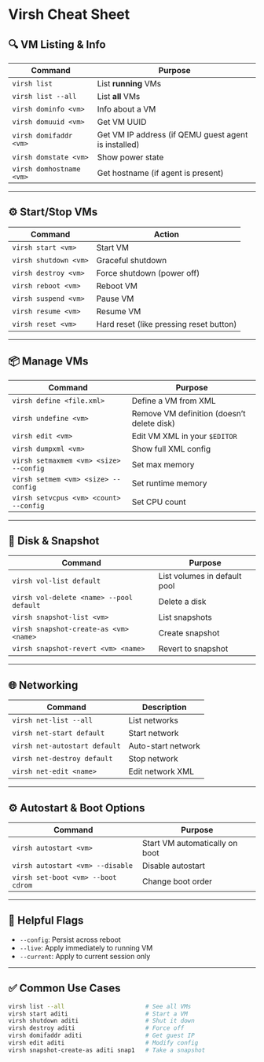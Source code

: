 # Virsh Cheat Sheet

## 🔍 **VM Listing & Info**

| Command                  | Purpose                                              |
| ------------------------ | ---------------------------------------------------- |
| `virsh list`             | List **running** VMs                                 |
| `virsh list --all`       | List **all** VMs                                     |
| `virsh dominfo <vm>`     | Info about a VM                                      |
| `virsh domuuid <vm>`     | Get VM UUID                                          |
| `virsh domifaddr <vm>`   | Get VM IP address (if QEMU guest agent is installed) |
| `virsh domstate <vm>`    | Show power state                                     |
| `virsh domhostname <vm>` | Get hostname (if agent is present)                   |

---

## ⚙️ **Start/Stop VMs**

| Command               | Action                                  |
| --------------------- | --------------------------------------- |
| `virsh start <vm>`    | Start VM                                |
| `virsh shutdown <vm>` | Graceful shutdown                       |
| `virsh destroy <vm>`  | Force shutdown (power off)              |
| `virsh reboot <vm>`   | Reboot VM                               |
| `virsh suspend <vm>`  | Pause VM                                |
| `virsh resume <vm>`   | Resume VM                               |
| `virsh reset <vm>`    | Hard reset (like pressing reset button) |

---

## 📦 **Manage VMs**

| Command                                | Purpose                                    |
| -------------------------------------- | ------------------------------------------ |
| `virsh define <file.xml>`              | Define a VM from XML                       |
| `virsh undefine <vm>`                  | Remove VM definition (doesn’t delete disk) |
| `virsh edit <vm>`                      | Edit VM XML in your `$EDITOR`              |
| `virsh dumpxml <vm>`                   | Show full XML config                       |
| `virsh setmaxmem <vm> <size> --config` | Set max memory                             |
| `virsh setmem <vm> <size> --config`    | Set runtime memory                         |
| `virsh setvcpus <vm> <count> --config` | Set CPU count                              |

---

## 💾 **Disk & Snapshot**

| Command                                  | Purpose                      |
| ---------------------------------------- | ---------------------------- |
| `virsh vol-list default`                 | List volumes in default pool |
| `virsh vol-delete <name> --pool default` | Delete a disk                |
| `virsh snapshot-list <vm>`               | List snapshots               |
| `virsh snapshot-create-as <vm> <name>`   | Create snapshot              |
| `virsh snapshot-revert <vm> <name>`      | Revert to snapshot           |

---

## 🌐 **Networking**

| Command                       | Description        |
| ----------------------------- | ------------------ |
| `virsh net-list --all`        | List networks      |
| `virsh net-start default`     | Start network      |
| `virsh net-autostart default` | Auto-start network |
| `virsh net-destroy default`   | Stop network       |
| `virsh net-edit <name>`       | Edit network XML   |

---

## ⚙️ **Autostart & Boot Options**

| Command                            | Purpose                        |
| ---------------------------------- | ------------------------------ |
| `virsh autostart <vm>`             | Start VM automatically on boot |
| `virsh autostart <vm> --disable`   | Disable autostart              |
| `virsh set-boot <vm> --boot cdrom` | Change boot order              |

---

## 🧠 **Helpful Flags**

* `--config`: Persist across reboot
* `--live`: Apply immediately to running VM
* `--current`: Apply to current session only

---

## ✅ Common Use Cases

```bash
virsh list --all                       # See all VMs
virsh start aditi                      # Start a VM
virsh shutdown aditi                   # Shut it down
virsh destroy aditi                    # Force off
virsh domifaddr aditi                  # Get guest IP
virsh edit aditi                       # Modify config
virsh snapshot-create-as aditi snap1   # Take a snapshot
```

